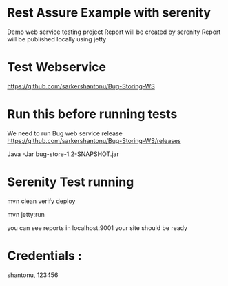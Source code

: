 # Rest Assure Example with serenity 
Demo web service testing project
Report will be created by serenity
Report will be published locally using jetty 

# Test Webservice 
https://github.com/sarkershantonu/Bug-Storing-WS

# Run this before running tests
We need to run Bug web service release 
https://github.com/sarkershantonu/Bug-Storing-WS/releases

Java -Jar bug-store-1.2-SNAPSHOT.jar 

# Serenity Test running 
mvn clean verify deploy

mvn jetty:run 

you can see reports in localhost:9001 
your site should be ready 

# Credentials : 
shantonu, 123456